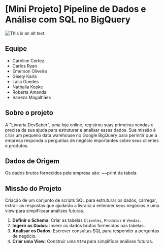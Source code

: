 # [Mini Projeto] Pipeline de Dados e Análise com SQL no BigQuery

![This is an alt text.](https://sdmntprcentralus.oaiusercontent.com/files/00000000-6268-61f5-afe4-06ca29ae40db/raw?se=2025-08-23T02%3A55%3A23Z&sp=r&sv=2024-08-04&sr=b&scid=8b3210fa-fdb1-5d2b-a6d1-0907d41f4e28&skoid=38550de5-1fab-49d1-9ebb-83af5557cc43&sktid=a48cca56-e6da-484e-a814-9c849652bcb3&skt=2025-08-22T23%3A03%3A24Z&ske=2025-08-23T23%3A03%3A24Z&sks=b&skv=2024-08-04&sig=rg5pDnbtsvhKAVqJiys4WSJK4kl/jNF9xcDHIZtqgiQ%3D "This is a sample image.")


## Equipe
* Caroline Cortez
* Carlos Ryan
* Emerson Oliveira
* Gisely Karla
* Laila Guedes
* Nathalia Kopke
* Roberta Amanda
* Vaneza Magalhães

## Sobre o projeto
A "Livraria DevSaber", uma loja online, registrou suas primeiras vendas e precisa da sua ajuda para estruturar e analisar esses dados. Sua missão é criar um pequeno data warehouse no Google BigQuery para permitir que a empresa responda a perguntas de negócio importantes sobre seus clientes e produtos.

## **Dados de Origem**

Os dados brutos fornecidos pela empresa são:
~~print da tabela 

## **Missão do Projeto**

Criação de um conjunto de scripts SQL para estruturar os dados, carregar, extrair as respostas que ajudarão a livraria a entender seus negócios e uma view para simpiflicaar análises futuras.

1. **Definir o Schema**:
   Criar as tabelas `Clientes`, `Produtos` e `Vendas`. 
3. **Ingerir os Dados**: Inserir os dados brutos fornecidos nas tabelas.
4. **Analisar os Dados**: Escrever consultas SQL para responder a perguntas de negócio.
5. **Criar uma View**: Construir uma `VIEW` para simplificar análises futuras.
